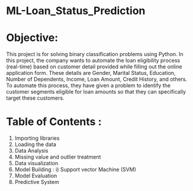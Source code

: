 # ML-Loan_Status_Prediction
# Objective:
This project is for solving binary classification problems using Python.
In this project, the company wants to automate the loan eligibility process (real-time) based on customer detail provided while filling out the online application form. These details are Gender, Marital Status, Education, Number of Dependents, Income, Loan Amount, Credit History, and others. To automate this process, they have given a problem to identify the customer segments eligible for loan amounts so that they can specifically target these customers.

# Table of Contents :

1. Importing libraries
2. Loading the data
3. Data Analysis
4. Missing value and outlier treatment
5. Data visualization
6. Model Building :
i) Support vector Machine (SVM)
7. Model Evaluation
8. Predictive System
